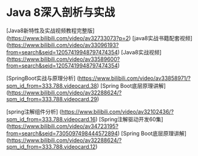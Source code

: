 #       Java 8深入剖析与实战
[Java8新特性及实战视频教程完整版] (https://www.bilibili.com/video/av32733073?p=2)
[java8实战书籍配套视频] (https://www.bilibili.com/video/av33096193?from=search&seid=12057419948797474354)
[Java8实战视频] (https://www.bilibili.com/video/av33589600?from=search&seid=12057419948797474354)




[SpringBoot实战与原理分析] (https://www.bilibili.com/video/av33858971/?spm_id_from=333.788.videocard.38)
[Spring Boot底层原理讲解] (https://www.bilibili.com/video/av32288624/?spm_id_from=333.788.videocard.29)

[spring注解组件分析] (https://www.bilibili.com/video/av32102436/?spm_id_from=333.788.videocard.16)
[Spring注解驱动开发60集] (https://www.bilibili.com/video/av34723195?from=search&seid=7305097498444572894)
[Spring Boot底层原理讲解] (https://www.bilibili.com/video/av32288624/?spm_id_from=333.788.videocard.12)





















































































